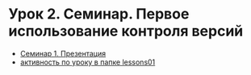 # Урок 2. Семинар. Первое использование контроля версий

* [Семинар 1. Презентация](./Семинар%201.%20Презентация.pdf)
* [активность по уроку в папке lessons01](./lesson01/)